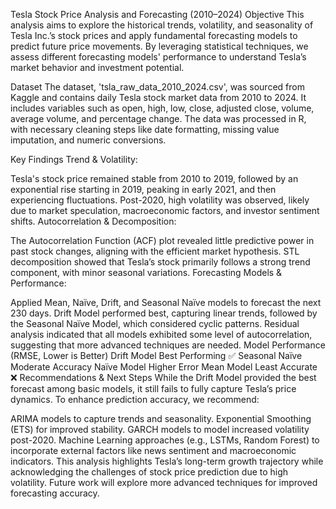 Tesla Stock Price Analysis and Forecasting (2010–2024)
Objective
This analysis aims to explore the historical trends, volatility, and seasonality of Tesla Inc.’s stock prices and apply fundamental forecasting models to predict future price movements. By leveraging statistical techniques, we assess different forecasting models' performance to understand Tesla’s market behavior and investment potential.

Dataset
The dataset, 'tsla_raw_data_2010_2024.csv', was sourced from Kaggle and contains daily Tesla stock market data from 2010 to 2024. It includes variables such as open, high, low, close, adjusted close, volume, average volume, and percentage change. The data was processed in R, with necessary cleaning steps like date formatting, missing value imputation, and numeric conversions.

Key Findings
Trend & Volatility:

Tesla's stock price remained stable from 2010 to 2019, followed by an exponential rise starting in 2019, peaking in early 2021, and then experiencing fluctuations.
Post-2020, high volatility was observed, likely due to market speculation, macroeconomic factors, and investor sentiment shifts.
Autocorrelation & Decomposition:

The Autocorrelation Function (ACF) plot revealed little predictive power in past stock changes, aligning with the efficient market hypothesis.
STL decomposition showed that Tesla’s stock primarily follows a strong trend component, with minor seasonal variations.
Forecasting Models & Performance:

Applied Mean, Naïve, Drift, and Seasonal Naïve models to forecast the next 230 days.
Drift Model performed best, capturing linear trends, followed by the Seasonal Naïve Model, which considered cyclic patterns.
Residual analysis indicated that all models exhibited some level of autocorrelation, suggesting that more advanced techniques are needed.
Model	Performance (RMSE, Lower is Better)
Drift Model	Best Performing ✅
Seasonal Naïve	Moderate Accuracy
Naïve Model	Higher Error
Mean Model	Least Accurate ❌
Recommendations & Next Steps
While the Drift Model provided the best forecast among basic models, it still fails to fully capture Tesla’s price dynamics. To enhance prediction accuracy, we recommend:

ARIMA models to capture trends and seasonality.
Exponential Smoothing (ETS) for improved stability.
GARCH models to model increased volatility post-2020.
Machine Learning approaches (e.g., LSTMs, Random Forest) to incorporate external factors like news sentiment and macroeconomic indicators.
This analysis highlights Tesla’s long-term growth trajectory while acknowledging the challenges of stock price prediction due to high volatility. Future work will explore more advanced techniques for improved forecasting accuracy.


